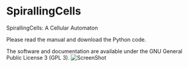 # SpirallingCells
SpirallingCells: A Cellular Automaton

Please read the manual and download the Python code. 

The software and documentation are available under the GNU General Public License 3 (GPL 3).
![ScreenShot](https://raw.github.com/RandyWaterhouse/SpirallingCells/master/logo.png)
